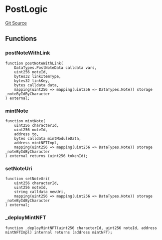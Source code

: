 # PostLogic
[Git Source](https://github.com/Crossbell-Box/Crossbell-Contracts/blob/34b32749a8bd5815fbe2026db07c401bb7f54d20/contracts/libraries/PostLogic.sol)


## Functions
### postNoteWithLink


```solidity
function postNoteWithLink(
    DataTypes.PostNoteData calldata vars,
    uint256 noteId,
    bytes32 linkItemType,
    bytes32 linkKey,
    bytes calldata data,
    mapping(uint256 => mapping(uint256 => DataTypes.Note)) storage _noteByIdByCharacter
) external;
```

### mintNote


```solidity
function mintNote(
    uint256 characterId,
    uint256 noteId,
    address to,
    bytes calldata mintModuleData,
    address mintNFTImpl,
    mapping(uint256 => mapping(uint256 => DataTypes.Note)) storage _noteByIdByCharacter
) external returns (uint256 tokenId);
```

### setNoteUri


```solidity
function setNoteUri(
    uint256 characterId,
    uint256 noteId,
    string calldata newUri,
    mapping(uint256 => mapping(uint256 => DataTypes.Note)) storage _noteByIdByCharacter
) external;
```

### _deployMintNFT


```solidity
function _deployMintNFT(uint256 characterId, uint256 noteId, address mintNFTImpl) internal returns (address mintNFT);
```

